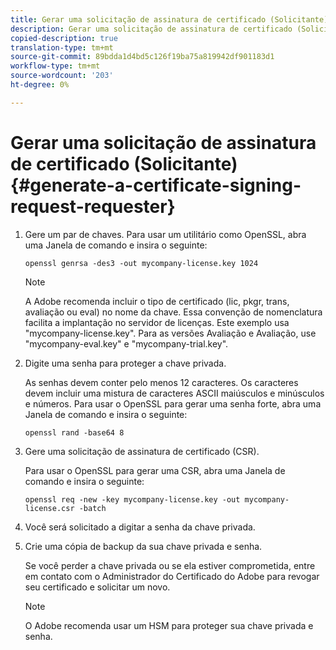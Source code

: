 ```yaml
---
title: Gerar uma solicitação de assinatura de certificado (Solicitante)
description: Gerar uma solicitação de assinatura de certificado (Solicitante)
copied-description: true
translation-type: tm+mt
source-git-commit: 89bdda1d4bd5c126f19ba75a819942df901183d1
workflow-type: tm+mt
source-wordcount: '203'
ht-degree: 0%

---
```



# Gerar uma solicitação de assinatura de certificado (Solicitante) {#generate-a-certificate-signing-request-requester}

1. Gere um par de chaves. Para usar um utilitário como OpenSSL, abra uma Janela de comando e insira o seguinte:

   ```
   openssl genrsa -des3 -out mycompany-license.key 1024
   ```

   >[!NOTE]
   >
   >A Adobe recomenda incluir o tipo de certificado (lic, pkgr, trans, avaliação ou eval) no nome da chave. Essa convenção de nomenclatura facilita a implantação no servidor de licenças. Este exemplo usa &quot;mycompany-license.key&quot;. Para as versões Avaliação e Avaliação, use &quot;mycompany-eval.key&quot; e &quot;mycompany-trial.key&quot;.

1. Digite uma senha para proteger a chave privada.

   As senhas devem conter pelo menos 12 caracteres. Os caracteres devem incluir uma mistura de caracteres ASCII maiúsculos e minúsculos e números. Para usar o OpenSSL para gerar uma senha forte, abra uma Janela de comando e insira o seguinte:

   ```
   openssl rand -base64 8
   ```

1. Gere uma solicitação de assinatura de certificado (CSR).

   Para usar o OpenSSL para gerar uma CSR, abra uma Janela de comando e insira o seguinte:

   ```
   openssl req -new -key mycompany-license.key -out mycompany-license.csr -batch 
   ```

1. Você será solicitado a digitar a senha da chave privada.
1. Crie uma cópia de backup da sua chave privada e senha.

   Se você perder a chave privada ou se ela estiver comprometida, entre em contato com o Administrador do Certificado do Adobe para revogar seu certificado e solicitar um novo.

   >[!NOTE]
   >
   >O Adobe recomenda usar um HSM para proteger sua chave privada e senha.

